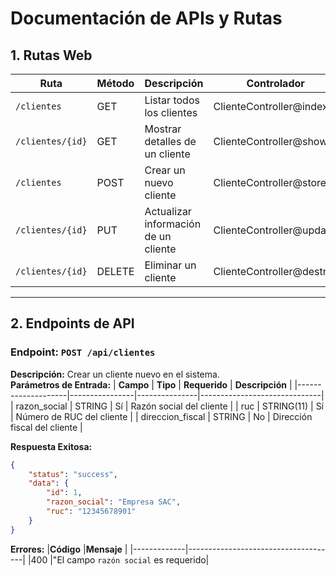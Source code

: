 # Documentación de APIs y Rutas

## 1. Rutas Web
| **Ruta**              | **Método** | **Descripción**                        | **Controlador**         |
|-----------------------|------------|----------------------------------------|-------------------------|
| `/clientes`           | GET        | Listar todos los clientes              | ClienteController@index |
| `/clientes/{id}`      | GET        | Mostrar detalles de un cliente         | ClienteController@show  |
| `/clientes`           | POST       | Crear un nuevo cliente                 | ClienteController@store |
| `/clientes/{id}`      | PUT        | Actualizar información de un cliente   | ClienteController@update|
| `/clientes/{id}`      | DELETE     | Eliminar un cliente                    | ClienteController@destroy|

---

## 2. Endpoints de API
### Endpoint: `POST /api/clientes`
**Descripción:** Crear un cliente nuevo en el sistema.  
**Parámetros de Entrada:**
| **Campo**          | **Tipo**       | **Requerido** | **Descripción**              |
|--------------------|----------------|---------------|------------------------------|
| razon_social       | STRING         | Sí            | Razón social del cliente     |
| ruc                | STRING(11)     | Sí            | Número de RUC del cliente    |
| direccion_fiscal   | STRING         | No            | Dirección fiscal del cliente |

**Respuesta Exitosa:**
```json
{
    "status": "success",
    "data": {
        "id": 1,
        "razon_social": "Empresa SAC",
        "ruc": "12345678901"
    }
}
```

**Errores:**
|**Código**   |**Mensaje**                          |
|-------------|-------------------------------------|
|400          |"El campo `razón social` es requerido|